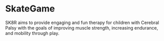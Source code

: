 # SkateGame
SK8R aims to provide engaging and fun therapy for children with Cerebral Palsy with the goals of improving muscle strength, increasing endurance, and mobility through play.
